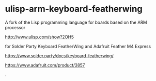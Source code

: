 # ulisp-arm-keyboard-featherwing

A fork of the Lisp programming language for boards based on the ARM processor

http://www.ulisp.com/show?2OH5

for Solder Party Keyboard FeatherWing and Adafruit Feather M4 Express

https://www.solder.party/docs/keyboard-featherwing/

https://www.adafruit.com/product/3857

.
